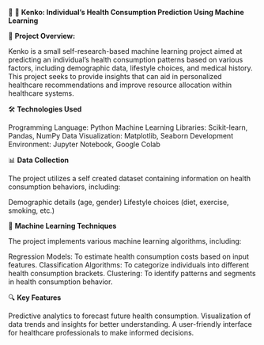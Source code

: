 🏥 🎯   **Kenko: Individual’s Health Consumption Prediction Using Machine Learning**

📖 **Project Overview:**

Kenko is a small self-research-based machine learning project aimed at predicting an individual’s health consumption patterns based on various factors, including demographic data, lifestyle choices, and medical history. This project seeks to provide insights that can aid in personalized healthcare recommendations and improve resource allocation within healthcare systems.


🛠️ **Technologies Used**

Programming Language: Python
Machine Learning Libraries: Scikit-learn, Pandas, NumPy
Data Visualization: Matplotlib, Seaborn
Development Environment: Jupyter Notebook, Google Colab

📊 **Data Collection**

The project utilizes a self created dataset containing information on health consumption behaviors, including:

Demographic details (age, gender)
Lifestyle choices (diet, exercise, smoking, etc.)
 
🧠 **Machine Learning Techniques**

The project implements various machine learning algorithms, including:

Regression Models: To estimate health consumption costs based on input features.
Classification Algorithms: To categorize individuals into different health consumption brackets.
Clustering: To identify patterns and segments in health consumption behavior.

🔍 **Key Features**

Predictive analytics to forecast future health consumption.
Visualization of data trends and insights for better understanding.
A user-friendly interface for healthcare professionals to make informed decisions.
 
